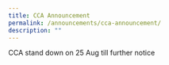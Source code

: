 ```yaml
---
title: CCA Announcement
permalink: /announcements/cca-announcement/
description: ""
---
```

CCA stand down on 25 Aug till further notice